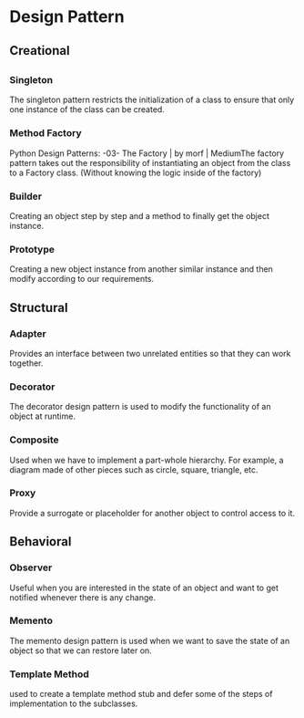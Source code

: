 <h1>Design Pattern</h1>

<h2>Creational<h2> 
 
<h3>Singleton</h3> 
The singleton pattern restricts the initialization of a class to ensure that only one instance of the class can be created. 

<h3>Method Factory</h3> 
Python Design Patterns: -03- The Factory | by morf | MediumThe factory pattern takes out the responsibility of instantiating an object from the class to a Factory class. (Without knowing the logic inside of the factory) 

<h3>Builder</h3> 
Creating an object step by step and a method to finally get the object instance. 

<h3>Prototype</h3> 
Creating a new object instance from another similar instance and then modify according to our requirements.  

<h2>Structural</h2>

<h3>Adapter</h3> 
Provides an interface between two unrelated entities so that they can work together. 

<h3>Decorator</h3> 
The decorator design pattern is used to modify the functionality of an object at runtime.  

<h3>Composite</h3> 
Used when we have to implement a part-whole hierarchy. For example, a diagram made of other pieces such as circle, square, triangle, etc. 

<h3>Proxy</h3>
Provide a surrogate or placeholder for another object to control access to it.
 

<h2>Behavioral</h2> 

<h3>Observer</h3> 
Useful when you are interested in the state of an object and want to get notified whenever there is any change. 

<h3>Memento</h3> 
The memento design pattern is used when we want to save the state of an object so that we can restore later on. 

<h3>Template Method</h3> 
used to create a template method stub and defer some of the steps of implementation to the subclasses. 

 
 

